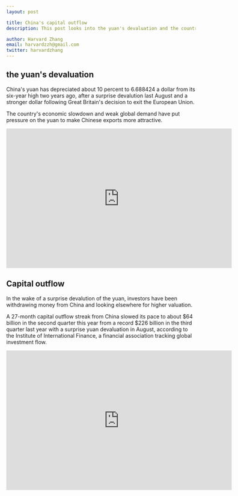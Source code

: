 ```yaml
---
layout: post

title: China's capital outflow
description: This post looks into the yuan's devaluation and the country's capital outflow. 

author: Harvard Zhang 
email: harvardzzh@gmail.com
twitter: harvardzhang
---
```


## the yuan's devaluation  

China's yuan has depreciated about 10 percent to 6.688424 a dollar from its six-year high two years ago, after a surprise devalution last August and a stronger dollar following Great Britain's decision to exit the European Union.

The country's economic slowdown and weak global demand have put pressure on the yuan to make Chinese exports more attractive.  

<iframe width="600" height="371" seamless frameborder="0" scrolling="no" src="https://docs.google.com/spreadsheets/d/18iuyY_koB2dfi2jP1F2QB8NWQ22FqtjBHqOFYW4a5YQ/pubchart?oid=752173606&amp;format=interactive"></iframe>

## Capital outflow

In the wake of a surprise devalution of the yuan, investors have been withdrawing money from China and looking elsewhere for higher valuation. 

A 27-month capital outflow streak from China slowed its pace to about $64 billion in the second quarter this year from a record $226 billion in the third quarter last year with a surprise yuan devaluation in August, according to the Institute of International Finance, a financial association tracking global investment flow.

<iframe width="600" height="371" seamless frameborder="0" scrolling="no" src="https://docs.google.com/spreadsheets/d/1-NuiKdzhwT7yGiarQ-BBCx0e3PJfauGfmAP8Z_NWRPc/pubchart?oid=666697376&amp;format=interactive"></iframe>

